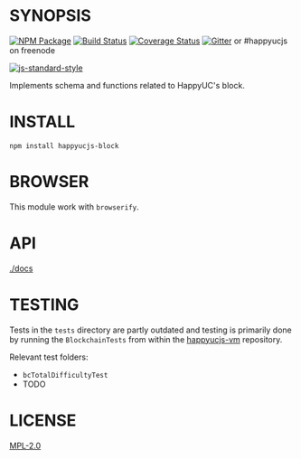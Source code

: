 # SYNOPSIS  
[![NPM Package](https://img.shields.io/npm/v/happyucjs-block.svg?style=flat-square)](https://www.npmjs.org/package/happyucjs-block)
[![Build Status](https://img.shields.io/travis/happyucjs/happyucjs-block.svg?branch=master&style=flat-square)](https://travis-ci.org/happyucjs/happyucjs-block)
[![Coverage Status](https://img.shields.io/coveralls/happyucjs/happyucjs-block.svg?style=flat-square)](https://coveralls.io/r/happyucjs/happyucjs-block)
[![Gitter](https://img.shields.io/gitter/room/happyucjs/happyucjs-lib.svg?style=flat-square)]() or #happyucjs on freenode  

[![js-standard-style](https://cdn.rawgit.com/feross/standard/master/badge.svg)](https://github.com/feross/standard)  


Implements schema and functions related to HappyUC's block. 

# INSTALL
`npm install happyucjs-block`

# BROWSER  
This module work with `browserify`.

# API
[./docs](./docs/index.md)

# TESTING
Tests in the ``tests`` directory are partly outdated and testing is primarily done by running the ``BlockchainTests`` from within the [happyucjs-vm](https://github.com/happyucjs/happyucjs-vm) repository.

Relevant test folders:
- ``bcTotalDifficultyTest``
- TODO

# LICENSE
[MPL-2.0](https://tldrlegal.com/license/mozilla-public-license-2.0-(mpl-2))
